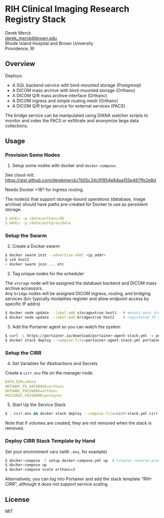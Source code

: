 # RIH Clinical Imaging Research Registry Stack

Derek Merck  
<derek_merck@brown.edu>  
Rhode Island Hospital and Brown University  
Providence, RI  


## Overview

Deploys:

- A SQL backend service with bind-mounted storage (Postgresql)
- A DICOM mass archive with bind-mounted storage (Orthanc)
- A DICOM Q/R mass archive interface (Orthanc)
- A DICOM ingress and simple routing mesh (Orthanc)
- A DICOM Q/R brige service for external services (PACS)

The bridge service can be manipulated using DIANA watcher scripts to monitor and index the PACS or exfiltrate and anonymize large data collections.


## Usage

### Provision Some Nodes

1. Setup some nodes with docker and `docker-compose`.

See cloud-init: <https://gist.github.com/derekmerck/7b55c34c91954e84aa155e487ffe2e8d>

Needs Docker >18? for ingress routing.

The node(s) that support storage-bound operations (database, image archive) should have paths pre-created for Docker to use as persistent storage.

```yaml
$ mkdir -p /data/orthanc/db
$ mkdir -p /data/postgres/data
```

### Setup the Swarm

2. Create a Docker swarm

```bash
$ docker swarm init --advertise-addr <ip_addr>
$ ssh host2
> docker swarm join ... etc
```

2. Tag unique nodes for the scheduler

The `storage` node will be assigned the database backend and DICOM mass archive accessors.  
Any `bridge` nodes will be assigned DICOM ingress, routing, and bridging services (b/c typically modalities register and allow endpoint access by specific IP addrs)

```bash
$ docker node update --label-add storage=true host1   # mounts mass storage
$ docker node update --label-add bridge=true host2    # registered IP address for DICOM receipt
```

3. Add the Portainer agent so you can watch the system

```bash
$ curl -L https://portainer.io/download/portainer-agent-stack.yml -o portainer-agent-stack.yml
$ docker stack deploy --compose-file=portainer-agent-stack.yml portainer
```


### Setup the CIRR

4. Set Variables for Abstractions and Secrets

Create a `cirr.env` file on the manager node.

```yaml
DATA_DIR=/data
ORTHANC_PG_DATABASE=orthanc
ORTHANC_PASSWORD=orthanc
POSTGRES_PASSWORD=postgres
```

5. Start Up the Service Stack

```bash
$ . cirr.env && docker stack deploy --compose-file=cirr-stack.yml cirr
```

Note that if volumes are created, they are not removed when the stack is removed.





### Deploy CIRR Stack Template by Hand


Set your environment vars (with `.env`, for example)

```bash
$ docker-compose -f setup.docker-compose.yml up  # Creates reverse-proxy and portainer
$ docker-compose up
$ docker-compose scale orthanc=3
```

Alternatively, you can log into Portainer and add the stack template "RIH-CIRR", although it does not support service scaling.




## License

MIT